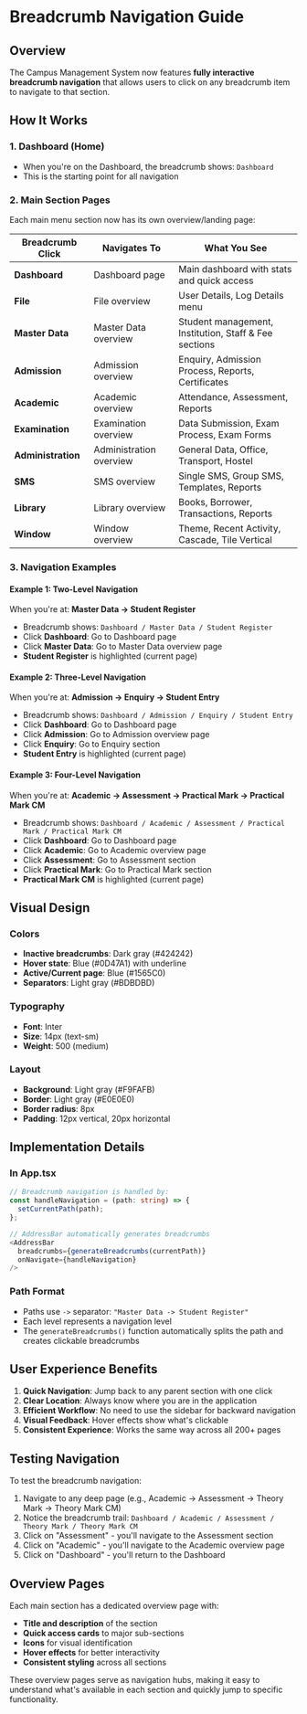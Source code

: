 # Breadcrumb Navigation Guide

## Overview
The Campus Management System now features **fully interactive breadcrumb navigation** that allows users to click on any breadcrumb item to navigate to that section.

## How It Works

### 1. **Dashboard (Home)**
- When you're on the Dashboard, the breadcrumb shows: `Dashboard`
- This is the starting point for all navigation

### 2. **Main Section Pages**
Each main menu section now has its own overview/landing page:

| Breadcrumb Click | Navigates To | What You See |
|-----------------|--------------|--------------|
| **Dashboard** | Dashboard page | Main dashboard with stats and quick access |
| **File** | File overview | User Details, Log Details menu |
| **Master Data** | Master Data overview | Student management, Institution, Staff & Fee sections |
| **Admission** | Admission overview | Enquiry, Admission Process, Reports, Certificates |
| **Academic** | Academic overview | Attendance, Assessment, Reports |
| **Examination** | Examination overview | Data Submission, Exam Process, Exam Forms |
| **Administration** | Administration overview | General Data, Office, Transport, Hostel |
| **SMS** | SMS overview | Single SMS, Group SMS, Templates, Reports |
| **Library** | Library overview | Books, Borrower, Transactions, Reports |
| **Window** | Window overview | Theme, Recent Activity, Cascade, Tile Vertical |

### 3. **Navigation Examples**

#### Example 1: Two-Level Navigation
When you're at: **Master Data → Student Register**
- Breadcrumb shows: `Dashboard / Master Data / Student Register`
- Click **Dashboard**: Go to Dashboard page
- Click **Master Data**: Go to Master Data overview page
- **Student Register** is highlighted (current page)

#### Example 2: Three-Level Navigation
When you're at: **Admission → Enquiry → Student Entry**
- Breadcrumb shows: `Dashboard / Admission / Enquiry / Student Entry`
- Click **Dashboard**: Go to Dashboard page
- Click **Admission**: Go to Admission overview page
- Click **Enquiry**: Go to Enquiry section
- **Student Entry** is highlighted (current page)

#### Example 3: Four-Level Navigation
When you're at: **Academic → Assessment → Practical Mark → Practical Mark CM**
- Breadcrumb shows: `Dashboard / Academic / Assessment / Practical Mark / Practical Mark CM`
- Click **Dashboard**: Go to Dashboard page
- Click **Academic**: Go to Academic overview page
- Click **Assessment**: Go to Assessment section
- Click **Practical Mark**: Go to Practical Mark section
- **Practical Mark CM** is highlighted (current page)

## Visual Design

### Colors
- **Inactive breadcrumbs**: Dark gray (#424242)
- **Hover state**: Blue (#0D47A1) with underline
- **Active/Current page**: Blue (#1565C0)
- **Separators**: Light gray (#BDBDBD)

### Typography
- **Font**: Inter
- **Size**: 14px (text-sm)
- **Weight**: 500 (medium)

### Layout
- **Background**: Light gray (#F9FAFB)
- **Border**: Light gray (#E0E0E0)
- **Border radius**: 8px
- **Padding**: 12px vertical, 20px horizontal

## Implementation Details

### In App.tsx
```typescript
// Breadcrumb navigation is handled by:
const handleNavigation = (path: string) => {
  setCurrentPath(path);
};

// AddressBar automatically generates breadcrumbs
<AddressBar 
  breadcrumbs={generateBreadcrumbs(currentPath)}
  onNavigate={handleNavigation}
/>
```

### Path Format
- Paths use `->` separator: `"Master Data -> Student Register"`
- Each level represents a navigation level
- The `generateBreadcrumbs()` function automatically splits the path and creates clickable breadcrumbs

## User Experience Benefits

1. **Quick Navigation**: Jump back to any parent section with one click
2. **Clear Location**: Always know where you are in the application
3. **Efficient Workflow**: No need to use the sidebar for backward navigation
4. **Visual Feedback**: Hover effects show what's clickable
5. **Consistent Experience**: Works the same way across all 200+ pages

## Testing Navigation

To test the breadcrumb navigation:
1. Navigate to any deep page (e.g., Academic → Assessment → Theory Mark → Theory Mark CM)
2. Notice the breadcrumb trail: `Dashboard / Academic / Assessment / Theory Mark / Theory Mark CM`
3. Click on "Assessment" - you'll navigate to the Assessment section
4. Click on "Academic" - you'll navigate to the Academic overview page
5. Click on "Dashboard" - you'll return to the Dashboard

## Overview Pages

Each main section has a dedicated overview page with:
- **Title and description** of the section
- **Quick access cards** to major sub-sections
- **Icons** for visual identification
- **Hover effects** for better interactivity
- **Consistent styling** across all sections

These overview pages serve as navigation hubs, making it easy to understand what's available in each section and quickly jump to specific functionality.
